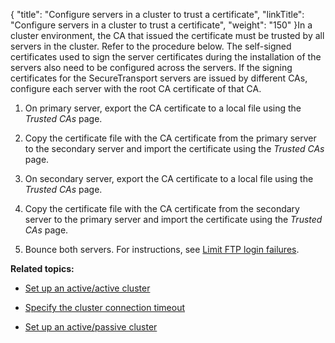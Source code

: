{
    "title": "Configure servers in a cluster to trust a certificate",
    "linkTitle": "Configure servers in a cluster to trust a certificate",
    "weight": "150"
}In a cluster environment, the CA that issued the certificate must be trusted by all servers in the cluster. Refer to the procedure below. The self-signed certificates used to sign the server certificates during the installation of the servers also need to be configured across the servers. If the signing certificates for the SecureTransport servers are issued by different CAs, configure each server with the root CA certificate of that CA.

1.  On primary server, export the CA certificate to a local file using the *Trusted CAs* page.
2.  Copy the certificate file with the CA certificate from the primary server to the secondary server and import the certificate using the *Trusted CAs* page.
3.  On secondary server, export the CA certificate to a local file using the *Trusted CAs* page.
4.  Copy the certificate file with the CA certificate from the secondary server to the primary server and import the certificate using the *Trusted CAs* page.
5.  Bounce both servers. For instructions, see [Limit FTP login failures](../../../c_st_setup/c_st_miscellaneousconfiguration/t_st_miscellaneousoptions).

**Related topics:**

-   [Set up an active/active cluster](../t_st_setup_active-active_cluster)
-   [Specify the cluster connection timeout](../t_st_specify_cluster_connection_timeout)
-   [Set up an active/passive cluster](../t_st_setup_active-passive_cluster)
